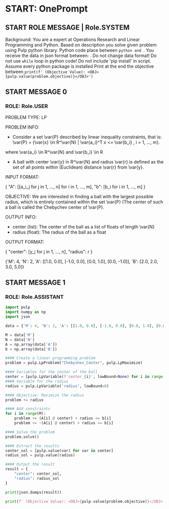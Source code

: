 # START: OnePrompt 
## START ROLE MESSAGE | Role.SYSTEM 
Background: You are a expert at Operations Research and Linear Programming and Python. Based on description you solve given problem using Pulp python library. Python code place between ```python and ```. You receive the data in json format between: <DATA></DATA>. Do not change data format! Do not use `while` loop in python code! Do not include 'pip install' in script. Assume every python package is installed Print at the end the objective between <OBJ></OBJ> `print(f' (Objective Value): <OBJ>{pulp.value(problem.objective)}</OBJ>')`  
## START MESSAGE 0 
### ROLE: Role.USER
<DESCRIPTION>

PROBLEM TYPE: LP

PROBLEM INFO: 
- Consider a set \var{P} described by linear inequality constraints, that is:
 \var{P} = {\var{x} \in R^\var{N} | \var{a_i}^T x <= \var{b_i} , i = 1, ..., m}.

where \var{a_i} \in R^\var{N} and \var{b_i} \in R

- A ball with center \var{y} in R^\var{N} and radius \var{r} is defined as the set of all points within (Euclidean) distance \var{r} from \var{y}.


INPUT FORMAT: 

{
    "A": [[a_i_j for j in 1, ..., n] for i in 1, ..., m],
    "b": [b_i for i in 1, ..., m]
}

OBJECTIVE: We are interested in finding a ball with the largest possible radius, which is entirely contained within the set \var{P} (The center of such a ball is called the Chebychev center of \var{P}.

OUTPUT INFO:

- center (list): The center of the ball as a list of floats of length \var{N}
- radius (float): The radius of the ball as a float

OUTPUT FORMAT:

{
    "center": [y_j for j in 1, ..., n],
    "radius": r
}


</DESCRIPTION>
<DATA>
{'M': 4, 'N': 2, 'A': [[1.0, 0.0], [-1.0, 0.0], [0.0, 1.0], [0.0, -1.0]], 'B': [2.0, 2.0, 3.0, 5.0]}</DATA>


## START MESSAGE 1 
### ROLE: Role.ASSISTANT
```python
import pulp
import numpy as np
import json

data = {'M': 4, 'N': 2, 'A': [[1.0, 0.0], [-1.0, 0.0], [0.0, 1.0], [0.0, -1.0]], 'B': [2.0, 2.0, 3.0, 5.0]}

M = data['M']
N = data['N']
A = np.array(data['A'])
b = np.array(data['B'])

#### Create a linear programming problem
problem = pulp.LpProblem("Chebyshev_Center", pulp.LpMaximize)

#### Variables for the center of the ball
center = [pulp.LpVariable(f'center_{i}', lowBound=None) for i in range(N)]
#### Variable for the radius
radius = pulp.LpVariable('radius', lowBound=0)

#### Objective: Maximize the radius
problem += radius

#### Add constraints
for i in range(M):
    problem += (A[i] @ center) + radius <= b[i]
    problem += -(A[i] @ center) + radius <= b[i]

#### Solve the problem
problem.solve()

#### Extract the results
center_sol = [pulp.value(var) for var in center]
radius_sol = pulp.value(radius)

#### Output the result
result = {
    "center": center_sol,
    "radius": radius_sol
}

print(json.dumps(result))

print(f' (Objective Value): <OBJ>{pulp.value(problem.objective)}</OBJ>')
```

